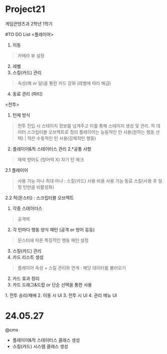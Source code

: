 # Project21
 게임콘텐츠과 2학년 1학기

#TO DO List
<플레이어>
1. 이동
> 카메라 뷰 설정 
2. 레벨
3. 스킬(카드) 관리
> 속성(해 or 달)을 통한 카드 강화 (레벨에 따라 해금)
4. 동료 관리 (파티)

<전투>
1. 턴제 방식
> 전투 진입 시 스테이지 정보를 넘겨주고 이를 통해 스테이지 생성 및 관리.
> 적 데이터 스크립터블 오브젝트로 정리
> 플레이어는 능동적인 턴 사용(원하는 행동 선택) | 적은 수동적인 턴 사용(강제적인 행동)

2. 플레이어&적 스테이터스 관리
2.*공통 사항
> 체력
> 방어도 (방어력 X) 
> 자기 턴 체크

2.1 플레이어
> 사용 가능 마나 
> 최대 마나 : 스킬(카드) 사용 비용
> 사용 가능 동료 스킬(사용 후 일정 턴만큼 비활성화)

2.2 적(몬스터) : 스크립터블 오브젝트
1. 각종 스테이터스
> 공격력
2. 각 턴마다 행동 양식 패턴 (공격 or 방어 등등)
> 몬스터에 따른 특징적인 행동 패턴 설정

3. 스킬(카드) 관리
1. 카드 리스트 생성
> 플레이어 속성 + 스킬 관리와 연계 : 해당 데이터를 불러오기
2. 카드 효과 정리
3. 카드 드래그&드랍 or 단순 선택을 통한 사용

<UI>
1. 전투 승리/패배 
2. 이동 시 UI
3. 전투 시 UI
4. 관리 메뉴 UI


# 24.05.27
@cms
- 플레이어&적 스테이터스 클래스 생성
- 스킬(카드) 시스템 클래스 생성
